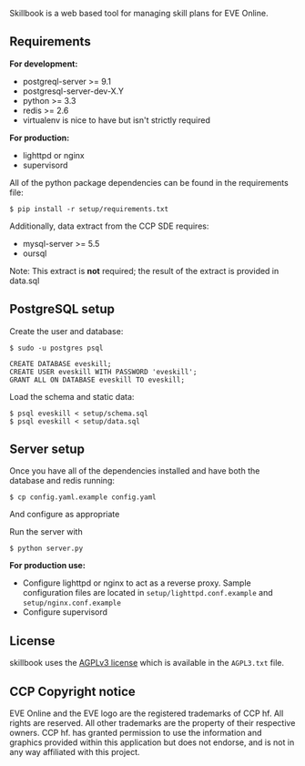 Skillbook is a web based tool for managing skill plans for EVE Online. 


Requirements
---
**For development:**

* postgreql-server >= 9.1
* postgresql-server-dev-X.Y
* python >= 3.3
* redis >= 2.6
* virtualenv is nice to have but isn't strictly required

**For production:**

* lighttpd or nginx
* supervisord

All of the python package dependencies can be found in the requirements file:

	$ pip install -r setup/requirements.txt

Additionally, data extract from the CCP SDE requires:

* mysql-server >= 5.5
* oursql

Note: This extract is **not** required; the result of the extract is provided in data.sql


PostgreSQL setup
---
Create the user and database:

	$ sudo -u postgres psql

	CREATE DATABASE eveskill;
	CREATE USER eveskill WITH PASSWORD 'eveskill';
	GRANT ALL ON DATABASE eveskill TO eveskill;
 
Load the schema and static data:

	$ psql eveskill < setup/schema.sql
	$ psql eveskill < setup/data.sql


Server setup
---
Once you have all of the dependencies installed and have both the database and redis running:

	$ cp config.yaml.example config.yaml
	
And configure as appropriate

Run the server with 
	
	$ python server.py

**For production use:**

* Configure lighttpd or nginx to act as a reverse proxy. Sample configuration files are located in `setup/lighttpd.conf.example` and `setup/nginx.conf.example`
* Configure supervisord 


License
---

skillbook uses the [AGPLv3 license](http://www.gnu.org/licenses/agpl-3.0.html) which is 
available in the `AGPL3.txt` file.


CCP Copyright notice
---

EVE Online and the EVE logo are the registered trademarks of CCP hf. All rights are reserved. 
All other trademarks are the property of their respective owners. CCP hf. has granted
permission to use the information and graphics provided within this application but does not 
endorse, and is not in any way affiliated with this project.

